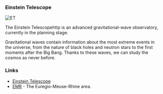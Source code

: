 ### Einstein Telescope

![ET](https://user-images.githubusercontent.com/5240896/142377175-2a02f457-6168-4838-b228-e6f3ff54866b.png)


The Einstein Telescopehttp is an advanced gravitational-wave observatory, currently in the planning stage. 

Gravitational waves contain information about the most extreme events in the universe, from the nature of black holes and neutron stars to the first moments after the Big Bang. Thanks to these waves, we can study the cosmos as never before.

### Links
- [Einstein Telescope](http://www.et-gw.eu/index.php)
- [EMR](https://www.einsteintelescope.nl/en/?set_lang=en) - The Euregio-Meuse-Rhine area.

